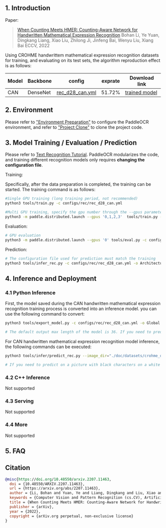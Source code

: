 ## 1. Introduction

Paper:
> [When Counting Meets HMER: Counting-Aware Network for Handwritten Mathematical Expression Recognition](https://arxiv.org/abs/2207.11463)
> Bohan Li, Ye Yuan, Dingkang Liang, Xiao Liu, Zhilong Ji, Jinfeng Bai, Wenyu Liu, Xiang Bai
> ECCV, 2022

Using CROHME handwrittem mathematical expression recognition datasets for training, and evaluating on its test sets, the algorithm reproduction effect is as follows:

|Model|Backbone|config|exprate|Download link|
| --- | --- | --- | --- | --- |
|CAN|DenseNet|[rec_d28_can.yml](../../configs/rec/rec_d28_can.yml)|51.72%|[trained model](https://paddleocr.bj.bcebos.com/contribution/rec_d28_can_train.tar)|

## 2. Environment
Please refer to ["Environment Preparation"](./environment_en.md) to configure the PaddleOCR environment, and refer to ["Project Clone"](./clone_en.md) to clone the project code.

## 3. Model Training / Evaluation / Prediction
Please refer to [Text Recognition Tutorial](./recognition_en.md). PaddleOCR modularizes the code, and training different recognition models only requires **changing the configuration file**.

Training:

Specifically, after the data preparation is completed, the training can be started. The training command is as follows:
```bash
#Single GPU training (long training period, not recommended)
python3 tools/train.py -c configs/rec/rec_d28_can.yml

#Multi GPU training, specify the gpu number through the --gpus parameter
python3 -m paddle.distributed.launch --gpus '0,1,2,3'  tools/train.py -c configs/rec/rec_d28_can.yml
```

Evaluation:
```bash
# GPU evaluation
python3 -m paddle.distributed.launch --gpus '0' tools/eval.py -c configs/rec/rec_d28_can.yml -o Global.pretrained_model=./rec_d28_can_train/best_accuracy.pdparams
```

Prediction:
```bash
# The configuration file used for prediction must match the training
python3 tools/infer_rec.py -c configs/rec/rec_d28_can.yml -o Architecture.Head.attdecoder.is_train=False Global.infer_img='./doc/crohme_demo/hme_00.jpg' Global.pretrained_model=./rec_d28_can_train/best_accuracy.pdparams
```

## 4. Inference and Deployment
### 4.1 Python Inference
First, the model saved during the CAN handwritten mathematical expression recognition training process is converted into an inference model. you can use the following command to convert:
```bash
python3 tools/export_model.py -c configs/rec/rec_d28_can.yml -o Global.pretrained_model=./rec_d28_can_train/best_accuracy.pdparams Global.save_inference_dir=./inference/rec_d28_can/ Architecture.Head.attdecoder.is_train=False

# The default output max length of the model is 36. If you need to predict a longer sequence, please specify its output sequence as an appropriate value when exporting the model, as: Architecture.Head.max_ text_ length=72
```

For CAN handwritten mathematical expression recognition model inference, the following commands can be executed:

```bash
python3 tools/infer/predict_rec.py --image_dir="./doc/datasets/crohme_demo/hme_00.jpg" --rec_algorithm="CAN" --rec_batch_num=1 --rec_model_dir="./inference/rec_d28_can/" --rec_char_dict_path="./ppocr/utils/dict/latex_symbol_dict.txt"

# If you need to predict on a picture with black characters on a white background, please set: -- rec_ image_ inverse=False
```

### 4.2 C++ Inference
Not supported

### 4.3 Serving
Not supported

### 4.4 More
Not supported

## 5. FAQ

## Citation
```bibtex
@misc{https://doi.org/10.48550/arxiv.2207.11463,
  doi = {10.48550/ARXIV.2207.11463},
  url = {https://arxiv.org/abs/2207.11463},
  author = {Li, Bohan and Yuan, Ye and Liang, Dingkang and Liu, Xiao and Ji, Zhilong and Bai, Jinfeng and Liu, Wenyu and Bai, Xiang},
  keywords = {Computer Vision and Pattern Recognition (cs.CV), Artificial Intelligence (cs.AI), FOS: Computer and information sciences, FOS: Computer and information sciences},
  title = {When Counting Meets HMER: Counting-Aware Network for Handwritten Mathematical Expression Recognition},
  publisher = {arXiv},
  year = {2022},
  copyright = {arXiv.org perpetual, non-exclusive license}
}
```

